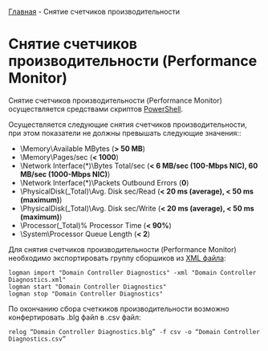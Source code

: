[Главная](/) - Снятие счетчиков производительности

# Снятие счетчиков производительности (Performance Monitor)

Снятие счетчиков производительности (Performance Monitor) осуществляется средствами скриптов [PowerShell](/PowerShell/).

Осуществляется следующие снятия счетчиков производительности, при этом показатели не должны превышать следующие значения::
- \Memory\Available MBytes                          (**> 50 MB**)
- \Memory\Pages/sec                                 (**< 1000**)
- \Network Interface(*)\Bytes Total/sec             (**< 6 MB/sec (100-Mbps NIC), 60 MB/sec (1000-Mbps NIC)**)
- \Network Interface(*)\Packets Outbound Errors     (**0**)
- \PhysicalDisk(_Total)\Avg. Disk sec/Read          (**< 20 ms (average), < 50 ms (maximum)**)
- \PhysicalDisk(_Total)\Avg. Disk sec/Write         (**< 20 ms (average), < 50 ms (maximum)**)
- \Processor(_Total)\% Processor Time               (**< 90%**)
- \System\Processor Queue Length                    (**< 2**)



Для снятия счетчиков производительности (Performance Monitor) необходимо экспортировать группу сборшиков из [XML файла](/Settings/PerfMon-DomainControllerDiagnostics.xml):

```
logman import "Domain Controller Diagnostics" -xml "Domain Controller Diagnostics.xml"
logman start "Domain Controller Diagnostics"
logman stop "Domain Controller Diagnostics"
```

По окончанию сбора счеткиков производительности возможно конфертировать .blg файл в .csv файл:

```
relog “Domain Controller Diagnostics.blg” -f csv -o “Domain Controller Diagnostics.csv”
```
